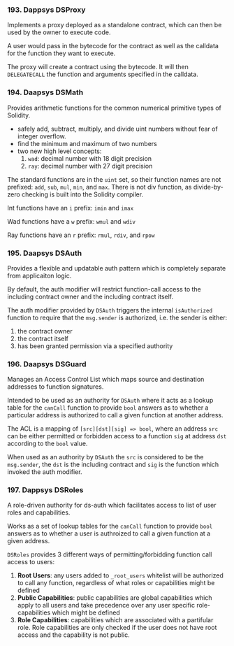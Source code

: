 
### 193. Dappsys DSProxy

Implements a proxy deployed as a standalone contract, which can then be used by the owner to execute code.

A user would pass in the bytecode for the contract as well as the calldata for the function they want to execute.

The proxy will create a contract using the bytecode. It will then `DELEGATECALL` the function and arguments specified in the calldata.

### 194. Daapsys DSMath

Provides arithmetic functions for the common numerical primitive types of Solidity.
- safely add, subtract, multiply, and divide uint numbers without fear of integer overflow.
- find the minimum and maximum of two numbers
- two new high level concepts:
    1. `wad`: decimal number with 18 digit precision
    2. `ray`: decimal number with 27 digit precision

The standard functions are in the `uint` set, so their function names are not prefixed: `add`, `sub`, `mul`, `min`, and `max`. There is not div function, as divide-by-zero checking is built into the Solidity compiler.

Int functions have an `i` prefix: `imin` and `imax`

Wad functions have a `w` prefix: `wmul` and `wdiv`

Ray functions have an `r` prefix: `rmul`, `rdiv`, and `rpow`

### 195. Daapsys DSAuth

Provides a flexible and updatable auth pattern which is completely separate from applicaiton logic.

By default, the auth modifier will restrict function-call access to the including contract owner and the including contract itself.

The auth modifier provided by `DSAuth` triggers the internal `isAuthorized` function to require that the `msg.sender` is authorized, i.e. the sender is either:
1. the contract owner
2. the contract itself
3. has been granted permission via a specified authority

### 196. Daapsys DSGuard

Manages an Access Control List which maps source and destination addresses to function signatures.

Intended to be used as an authority for `DSAuth` where it acts as a lookup table for the `canCall` function to provide `bool` answers as to whether a particular address is authorized to call a given function at another address.

The ACL is a mapping of `[src][dst][sig] => bool`, where an address `src` can be either permitted or forbidden access to a function `sig` at address `dst` according to the `bool` value.

When used as an authority by `DSAuth` the `src` is considered to be the `msg.sender`, the `dst` is the including contract and `sig` is the function which invoked the auth modifier.

### 197. Dappsys DSRoles

A role-driven authority for ds-auth which facilitates access to list of user roles and capabilities.

Works as a set of lookup tables for the `canCall` function to provide `bool` answers as to whether a user is authroized to call a given function at a given address.

`DSRoles` provides 3 different ways of permitting/forbidding function call access to users:
1. **Root Users**: any users added to `_root_users` whitelist will be authorized to call any function, regardless of what roles or capabilities might be defined
2. **Public Capabilities**: public capabilities are global capabilities which apply to all users and take precedence over any user specific role-capabilities which might be defined
3. **Role Capabilities**: capabilities which are associated with a partifular role. Role capabilities are only checked if the user does not have root access and the capability is not public.
